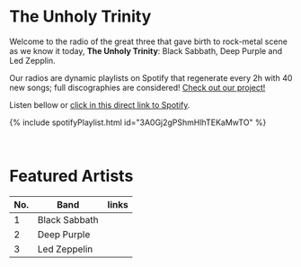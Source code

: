 # The Unholy Trinity

Welcome to the radio of the great three that gave birth to rock-metal scene as we know it today, **The Unholy Trinity**: Black Sabbath, Deep Purple and Led Zepplin.

Our radios are dynamic playlists on Spotify that regenerate every 2h with 40 new songs; full discographies are considered! <a href="/">Check out our project!</a>

Listen bellow or [click in this direct link to Spotify](https://open.spotify.com/playlist/3A0Gj2gPShmHlhTEKaMwTO?si=Yxj_BnIATm6c974okmun5w).

{% include spotifyPlaylist.html id="3A0Gj2gPShmHlhTEKaMwTO" %}

<br>

# Featured Artists

No. | Band | links
--- | ---- | -----
1 | Black Sabbath |     
2 | Deep Purple |     
3 | Led Zeppelin |     
